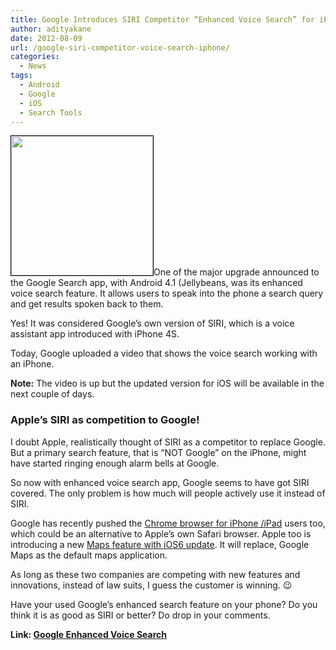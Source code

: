 ```yaml
---
title: Google Introduces SIRI Competitor “Enhanced Voice Search” for iPhone
author: adityakane
date: 2012-08-09
url: /google-siri-competitor-voice-search-iphone/
categories:
  - News
tags:
  - Android
  - Google
  - iOS
  - Search Tools
---
```

[<img class=" wp-image-60539 alignright" style="border: 1px solid black;" title="Google_enhanced_voice_search" src="http://cdn.devilsworkshop.org/files/2012/08/Google_enhanced_voice_search.png" alt="" width="227" height="223" />][1]One of the major upgrade announced to the Google Search app, with Android 4.1 (Jellybeans, was its enhanced voice search feature. It allows users to speak into the phone a search query and get results spoken back to them.

Yes! It was considered Google’s own version of SIRI, which is a voice assistant app introduced with iPhone 4S.

Today, Google uploaded a video that shows the voice search working with an iPhone.

**Note:** The video is up but the updated version for iOS will be available in the next couple of days.



### Apple’s SIRI as competition to Google!

I doubt Apple, realistically thought of SIRI as a competitor to replace Google. But a primary search feature, that is &#8220;NOT Google&#8221; on the iPhone, might have started ringing enough alarm bells at Google.

So now with enhanced voice search app, Google seems to have got SIRI covered. The only problem is how much will people actively use it instead of SIRI.

Google has recently pushed the [Chrome browser for iPhone /iPad][2] users too, which could be an alternative to Apple’s own Safari browser. Apple too is introducing a new [Maps feature with iOS6 update][3]. It will replace, Google Maps as the default maps application.

As long as these two companies are competing with new features and innovations, instead of law suits, I guess the customer is winning. 😉

Have your used Google’s enhanced search feature on your phone? Do you think it is as good as SIRI or better? Do drop in your comments.

**Link: <a href="http://www.google.com/insidesearch/features/voicesearch/index-chrome.html" onclick="_gaq.push(['_trackEvent', 'outbound-article', 'http://www.google.com/insidesearch/features/voicesearch/index-chrome.html', 'Google Enhanced Voice Search']);" >Google Enhanced Voice Search</a>**

 [1]: http://cdn.devilsworkshop.org/files/2012/08/Google_enhanced_voice_search.png
 [2]: http://devilsworkshop.org/google-released-chrome-ios-platform/ "Google's Chrome Browser for iPhone/iPad"
 [3]: http://devilsworkshop.org/apple-wwdc-2012-roundup/ "Apple introduces new maps app at WWDC 2012 event"
